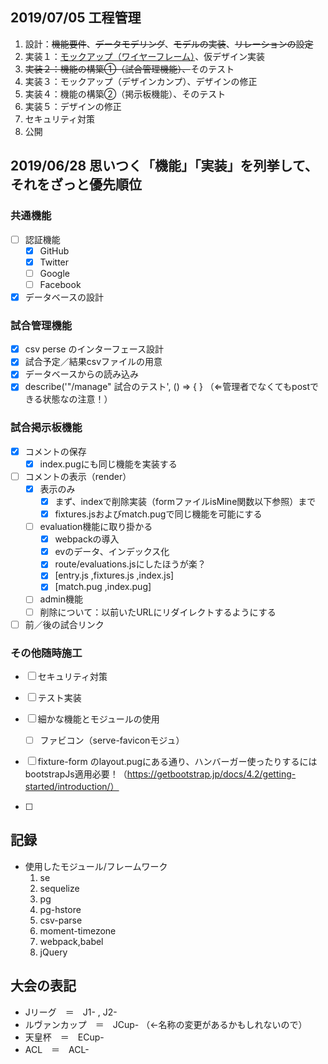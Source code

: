 ## 2019/07/05 工程管理
1. 設計：~~機能要件~~、~~データモデリング~~、~~モデルの実装~~、~~リレーションの設定~~
2. 実装１：[モックアップ（ワイヤーフレーム）](https://xd.adobe.com/view/3accb448-564b-4c89-618f-d34d48adde92-4cfd/)、仮デザイン実装
3. ~~実装２：機能の構築①（試合管理機能）、~~そのテスト
4. 実装３：モックアップ（デザインカンプ）、デザインの修正
5. 実装４：機能の構築②（掲示板機能）、そのテスト
6. 実装５：デザインの修正
7. セキュリティ対策
8. 公開

## 2019/06/28 思いつく「機能」「実装」を列挙して、それをざっと優先順位
### 共通機能
- [ ] 認証機能
  - [x] GitHub
  - [x] Twitter
  - [ ] Google
  - [ ] Facebook

- [x] データベースの設計
### 試合管理機能
- [x] csv perse のインターフェース設計
- [x] 試合予定／結果csvファイルの用意
- [x] データベースからの読み込み
- [x] describe('"/manage" 試合のテスト', () => { } （⇐管理者でなくてもpostできる状態なの注意！）

### 試合掲示板機能
- [x] コメントの保存
  - [x] index.pugにも同じ機能を実装する
- [ ] コメントの表示（render）
  - [x] 表示のみ
    - [x] まず、indexで削除実装（formファイルisMine関数以下参照）まで
    - [x] fixtures.jsおよびmatch.pugで同じ機能を可能にする
  - [ ] evaluation機能に取り掛かる
    - [x] webpackの導入
    - [x] evのデータ、インデックス化
    - [x] route/evaluations.jsにしたほうが楽？
    - [x] [entry.js ,fixtures.js ,index.js]
    - [x] [match.pug ,index.pug]
  - [ ] admin機能
  - [ ] 削除について：以前いたURLにリダイレクトするようにする

- [ ] 前／後の試合リンク

### その他随時施工
- [ ] セキュリティ対策

- [ ] テスト実装

- [ ] 細かな機能とモジュールの使用
  - [ ] ファビコン（serve-faviconモジュ）

- [ ] fixture-form のlayout.pugにある通り、ハンバーガー使ったりするにはbootstrapJs適用必要！（https://getbootstrap.jp/docs/4.2/getting-started/introduction/）
- [ ] 

## 記録
* 使用したモジュール/フレームワーク
  1. se
  2. sequelize
  3. pg
  4. pg-hstore 
  5. csv-parse
  6. moment-timezone
  7. webpack,babel
  8. jQuery

## 大会の表記
* Jリーグ　＝　J1- , J2-
* ルヴァンカップ　＝　JCup- （←名称の変更があるかもしれないので）
* 天皇杯　＝　ECup-
* ACL　＝　ACL-
